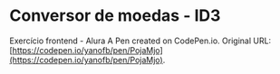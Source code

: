 # Conversor de moedas - ID3

Exercício frontend - Alura
A Pen created on CodePen.io. Original URL: [https://codepen.io/yanofb/pen/PojaMjo](https://codepen.io/yanofb/pen/PojaMjo).


